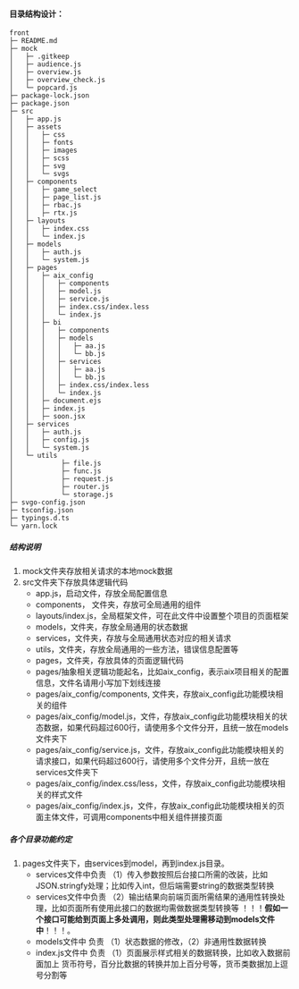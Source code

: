 #### 目录结构设计：
```
front
├─ README.md
├─ mock
│	├─ .gitkeep
│	├─ audience.js
│	├─ overview.js
│	├─ overview_check.js
│	└─ popcard.js
├─ package-lock.json
├─ package.json
├─ src
│	├─ app.js
│	├─ assets
│	│	├─ css
│	│	├─ fonts
│	│	├─ images
│	│	├─ scss
│	│	├─ svg
│	│	└─ svgs
│	├─ components
│	│	├─ game_select
│	│	├─ page_list.js
│	│	├─ rbac.js
│	│	├─ rtx.js
│	├─ layouts
│	│	├─ index.css
│	│	└─ index.js
│	├─ models
│	│	├─ auth.js
│	│	└─ system.js
│	├─ pages
│	│	├─ aix_config
│	│	│	├─ components
│	│	│	├─ model.js
│	│	│	├─ service.js
│	│	│	├─ index.css/index.less
│	│	│	└─ index.js
│	│	├─ bi
│	│	│	├─ components
│	│	│	├─ models
│	│	│	│	├─ aa.js
│	│	│	│	└─ bb.js
│	│	│	├─ services
│	│	│	│	├─ aa.js
│	│	│	│	└─ bb.js
│	│	│	├─ index.css/index.less
│	│	│	└─ index.js
│	│	├─ document.ejs
│	│	├─ index.js
│	│	├─ soon.jsx
│	├─ services
│	│	├─ auth.js
│	│	├─ config.js
│	│	└─ system.js
│	└─ utils
│			 ├─ file.js
│			 ├─ func.js
│			 ├─ request.js
│			 ├─ router.js
│			 └─ storage.js
├─ svgo-config.json
├─ tsconfig.json
├─ typings.d.ts
└─ yarn.lock
```
##### 结构说明

1. mock文件夹存放相关请求的本地mock数据
2. src文件夹下存放具体逻辑代码
	 - app.js，启动文件，存放全局配置信息
	 - components， 文件夹，存放可全局通用的组件
	 - layouts/index.js，全局框架文件，可在此文件中设置整个项目的页面框架
	 - models，文件夹，存放全局通用的状态数据
	 - services，文件夹，存放与全局通用状态对应的相关请求
	 - utils，文件夹，存放全局通用的一些方法，错误信息配置等
	 - pages，文件夹，存放具体的页面逻辑代码
	 - pages/抽象相关逻辑功能起名，比如aix_config，表示aix项目相关的配置信息，文件名请用小写加下划线连接
	 - pages/aix_config/components, 文件夹，存放aix_config此功能模块相关的组件
	 - pages/aix_config/model.js，文件，存放aix_config此功能模块相关的状态数据，如果代码超过600行，请使用多个文件分开，且统一放在models文件夹下
	 - pages/aix_config/service.js，文件，存放aix_config此功能模块相关的请求接口，如果代码超过600行，请使用多个文件分开，且统一放在services文件夹下
	 - pages/aix_config/index.css/less，文件，存放aix_config此功能模块相关的样式文件
	 - pages/aix_config/index.js，文件，存放aix_config此功能模块相关的页面主体文件，可调用components中相关组件拼接页面
##### 各个目录功能约定

1. pages文件夹下，由services到model，再到index.js目录。
	 - services文件中负责 （1）传入参数按照后台接口所需的改装，比如JSON.stringfy处理；比如传入int，但后端需要string的数据类型转换
	 - services文件中负责 （2）输出结果向前端页面所需结果的通用性转换处理，比如页面所有使用此接口的数据均需做数据类型转换等 ！！！**假如一个接口可能给到页面上多处调用，则此类型处理需移动到models文件中**！！！。
	 - models文件中 负责 （1）状态数据的修改，（2）非通用性数据转换
	 - index.js文件中 负责 （1）页面展示样式相关的数据转换，比如收入数据前面加上 货币符号，百分比数据的转换并加上百分号等，货币类数据加上逗号分割等
